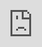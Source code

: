 # configurator-4

<iframe style="position: absolute; top: 0px; left: 0px; height: 100%; width: 1px; min-width: 100%;" src="https://pchbird.github.io/configurator-4/configuator4.jpg/keyshot-configurator.html" frameborder="0" scrolling="no" allowfullscreen="allowfullscreen"></iframe>
